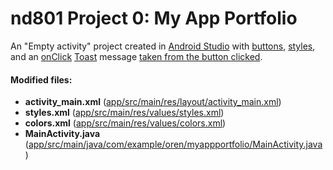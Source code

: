 # nd801 Project 0: My App Portfolio

An "Empty activity" project created in [Android Studio]() with [buttons](https://developer.android.com/guide/topics/ui/controls/button.html#HandlingEvents), [styles](https://developer.android.com/guide/topics/ui/themes.html#DefiningStyles), and an [onClick](https://developer.android.com/reference/android/view/View.OnClickListener.html) [Toast](https://developer.android.com/guide/topics/ui/notifiers/toasts.html) message [taken from the button clicked](http://stackoverflow.com/a/5620816).

#### Modified files:

- **activity_main.xml** ([app/src/main/res/layout/activity_main.xml](https://github.com/baisong/nd801-MyAppPortfolio/blob/master/app/src/main/res/layout/activity_main.xml))
- **styles.xml** ([app/src/main/res/values/styles.xml](https://github.com/baisong/nd801-MyAppPortfolio/blob/master/app/src/main/res/values/styles.xml))
- **colors.xml** ([app/src/main/res/values/colors.xml](https://github.com/baisong/nd801-MyAppPortfolio/blob/master/app/src/main/res/values/colors.xml))
- **MainActivity.java** ([app/src/main/java/com/example/oren/myappportfolio/MainActivity.java](https://github.com/baisong/nd801-MyAppPortfolio/blob/master/app/src/main/java/com/example/oren/myappportfolio/MainActivity.java))
